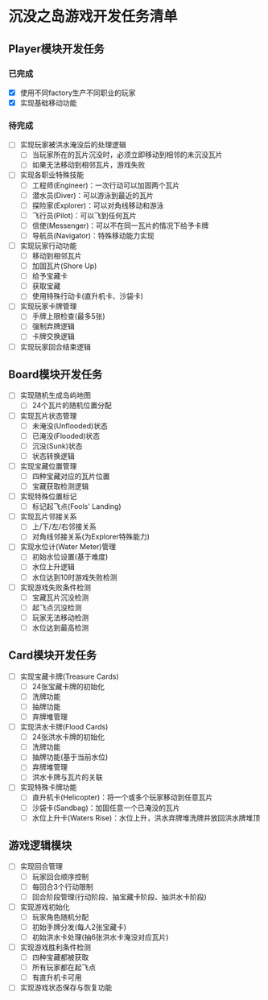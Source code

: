 # 沉没之岛游戏开发任务清单

## Player模块开发任务

### 已完成
- [x] 使用不同factory生产不同职业的玩家
- [x] 实现基础移动功能

### 待完成
- [ ] 实现玩家被洪水淹没后的处理逻辑
  - [ ] 当玩家所在的瓦片沉没时，必须立即移动到相邻的未沉没瓦片
  - [ ] 如果无法移动到相邻瓦片，游戏失败
- [ ] 实现各职业特殊技能
  - [ ] 工程师(Engineer)：一次行动可以加固两个瓦片
  - [ ] 潜水员(Diver)：可以游泳到最近的瓦片
  - [ ] 探险家(Explorer)：可以对角线移动和游泳
  - [ ] 飞行员(Pilot)：可以飞到任何瓦片
  - [ ] 信使(Messenger)：可以不在同一瓦片的情况下给予卡牌
  - [ ] 导航员(Navigator)：特殊移动能力实现
- [ ] 实现玩家行动功能
  - [ ] 移动到相邻瓦片
  - [ ] 加固瓦片(Shore Up)
  - [ ] 给予宝藏卡
  - [ ] 获取宝藏
  - [ ] 使用特殊行动卡(直升机卡、沙袋卡)
- [ ] 实现玩家卡牌管理
  - [ ] 手牌上限检查(最多5张)
  - [ ] 强制弃牌逻辑
  - [ ] 卡牌交换逻辑
- [ ] 实现玩家回合结束逻辑

## Board模块开发任务
- [ ] 实现随机生成岛屿地图
  - [ ] 24个瓦片的随机位置分配
- [ ] 实现瓦片状态管理
  - [ ] 未淹没(Unflooded)状态
  - [ ] 已淹没(Flooded)状态
  - [ ] 沉没(Sunk)状态
  - [ ] 状态转换逻辑
- [ ] 实现宝藏位置管理
  - [ ] 四种宝藏对应的瓦片位置
  - [ ] 宝藏获取检测逻辑
- [ ] 实现特殊位置标记
  - [ ] 标记起飞点(Fools' Landing)
- [ ] 实现瓦片邻接关系
  - [ ] 上/下/左/右邻接关系
  - [ ] 对角线邻接关系(为Explorer特殊能力)
- [ ] 实现水位计(Water Meter)管理
  - [ ] 初始水位设置(基于难度)
  - [ ] 水位上升逻辑
  - [ ] 水位达到10时游戏失败检测
- [ ] 实现游戏失败条件检测
  - [ ] 宝藏瓦片沉没检测
  - [ ] 起飞点沉没检测
  - [ ] 玩家无法移动检测
  - [ ] 水位达到最高检测

## Card模块开发任务
- [ ] 实现宝藏卡牌(Treasure Cards)
  - [ ] 24张宝藏卡牌的初始化
  - [ ] 洗牌功能
  - [ ] 抽牌功能
  - [ ] 弃牌堆管理
- [ ] 实现洪水卡牌(Flood Cards)
  - [ ] 24张洪水卡牌的初始化
  - [ ] 洗牌功能
  - [ ] 抽牌功能(基于当前水位)
  - [ ] 弃牌堆管理
  - [ ] 洪水卡牌与瓦片的关联
- [ ] 实现特殊卡牌功能
  - [ ] 直升机卡(Helicopter)：将一个或多个玩家移动到任意瓦片
  - [ ] 沙袋卡(Sandbag)：加固任意一个已淹没的瓦片
  - [ ] 水位上升卡(Waters Rise)：水位上升，洪水弃牌堆洗牌并放回洪水牌堆顶

## 游戏逻辑模块
- [ ] 实现回合管理
  - [ ] 玩家回合顺序控制
  - [ ] 每回合3个行动限制
  - [ ] 回合阶段管理(行动阶段、抽宝藏卡阶段、抽洪水卡阶段)
- [ ] 实现游戏初始化
  - [ ] 玩家角色随机分配
  - [ ] 初始手牌分发(每人2张宝藏卡)
  - [ ] 初始洪水卡处理(抽6张洪水卡淹没对应瓦片)
- [ ] 实现游戏胜利条件检测
  - [ ] 四种宝藏都被获取
  - [ ] 所有玩家都在起飞点
  - [ ] 有直升机卡可用
- [ ] 实现游戏状态保存与恢复功能
